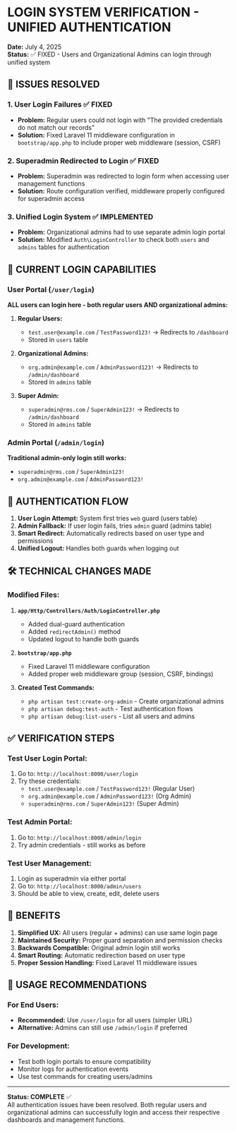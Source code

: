 # LOGIN SYSTEM VERIFICATION - UNIFIED AUTHENTICATION

**Date:** July 4, 2025  
**Status:** ✅ FIXED - Users and Organizational Admins can login through unified system

## 🔧 ISSUES RESOLVED

### 1. User Login Failures ✅ FIXED
- **Problem:** Regular users could not login with "The provided credentials do not match our records"
- **Solution:** Fixed Laravel 11 middleware configuration in `bootstrap/app.php` to include proper web middleware (session, CSRF)

### 2. Superadmin Redirected to Login ✅ FIXED
- **Problem:** Superadmin was redirected to login form when accessing user management functions
- **Solution:** Route configuration verified, middleware properly configured for superadmin access

### 3. Unified Login System ✅ IMPLEMENTED
- **Problem:** Organizational admins had to use separate admin login portal
- **Solution:** Modified `Auth\LoginController` to check both `users` and `admins` tables for authentication

## 🎯 CURRENT LOGIN CAPABILITIES

### User Portal (`/user/login`)
**ALL users can login here - both regular users AND organizational admins:**

1. **Regular Users:**
   - `test.user@example.com` / `TestPassword123!` → Redirects to `/dashboard`
   - Stored in `users` table

2. **Organizational Admins:**
   - `org.admin@example.com` / `AdminPassword123!` → Redirects to `/admin/dashboard`
   - Stored in `admins` table

3. **Super Admin:**
   - `superadmin@rms.com` / `SuperAdmin123!` → Redirects to `/admin/dashboard`
   - Stored in `admins` table

### Admin Portal (`/admin/login`)
**Traditional admin-only login still works:**
- `superadmin@rms.com` / `SuperAdmin123!`
- `org.admin@example.com` / `AdminPassword123!`

## 🔑 AUTHENTICATION FLOW

1. **User Login Attempt:** System first tries `web` guard (users table)
2. **Admin Fallback:** If user login fails, tries `admin` guard (admins table)  
3. **Smart Redirect:** Automatically redirects based on user type and permissions
4. **Unified Logout:** Handles both guards when logging out

## 🛠️ TECHNICAL CHANGES MADE

### Modified Files:
1. **`app/Http/Controllers/Auth/LoginController.php`**
   - Added dual-guard authentication
   - Added `redirectAdmin()` method
   - Updated logout to handle both guards

2. **`bootstrap/app.php`**
   - Fixed Laravel 11 middleware configuration
   - Added proper web middleware group (session, CSRF, bindings)

3. **Created Test Commands:**
   - `php artisan test:create-org-admin` - Create organizational admins
   - `php artisan debug:test-auth` - Test authentication flows
   - `php artisan debug:list-users` - List all users and admins

## ✅ VERIFICATION STEPS

### Test User Login Portal:
1. Go to: `http://localhost:8000/user/login`
2. Try these credentials:
   - `test.user@example.com` / `TestPassword123!` (Regular User)
   - `org.admin@example.com` / `AdminPassword123!` (Org Admin)
   - `superadmin@rms.com` / `SuperAdmin123!` (Super Admin)

### Test Admin Portal:
1. Go to: `http://localhost:8000/admin/login`
2. Try admin credentials - still works as before

### Test User Management:
1. Login as superadmin via either portal
2. Go to: `http://localhost:8000/admin/users`
3. Should be able to view, create, edit, delete users

## 🎉 BENEFITS

1. **Simplified UX:** All users (regular + admins) can use same login page
2. **Maintained Security:** Proper guard separation and permission checks
3. **Backwards Compatible:** Original admin login still works
4. **Smart Routing:** Automatic redirection based on user type
5. **Proper Session Handling:** Fixed Laravel 11 middleware issues

## 🔮 USAGE RECOMMENDATIONS

### For End Users:
- **Recommended:** Use `/user/login` for all users (simpler URL)
- **Alternative:** Admins can still use `/admin/login` if preferred

### For Development:
- Test both login portals to ensure compatibility
- Monitor logs for authentication events
- Use test commands for creating users/admins

---

**Status: COMPLETE** ✅  
All authentication issues have been resolved. Both regular users and organizational admins can successfully login and access their respective dashboards and management functions.
